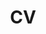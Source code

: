 ---
sort_menu: 02
layout: cv
permalink: /cv/
title: CV
nav: true
cv_pdf: cv.pdf
description: "Song Huang's Academic CV; Last Update: 2022-09"

profile:
  align: right
  image: shuang.jpg
news: false
social: false
---